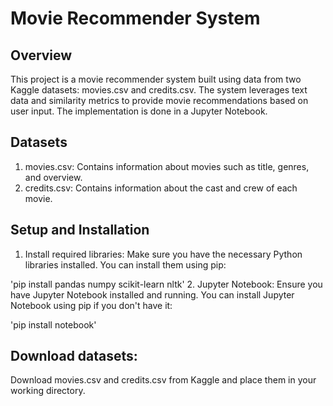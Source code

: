 # Movie Recommender System
## Overview
This project is a movie recommender system built using data from two Kaggle datasets: movies.csv and credits.csv. The system leverages text data and similarity metrics to provide movie recommendations based on user input. The implementation is done in a Jupyter Notebook.

## Datasets
1. movies.csv: Contains information about movies such as title, genres, and overview.
2. credits.csv: Contains information about the cast and crew of each movie.
## Setup and Installation
1. Install required libraries:
Make sure you have the necessary Python libraries installed. You can install them using pip:

'pip install pandas numpy scikit-learn nltk'
2. Jupyter Notebook:
Ensure you have Jupyter Notebook installed and running. You can install Jupyter Notebook using pip if you don't have it:

'pip install notebook'
## Download datasets:
Download movies.csv and credits.csv from Kaggle and place them in your working directory.

